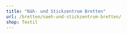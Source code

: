 ```yaml
---
title: "Näh- und Stickzentrum Bretten"
url: /bretten/naeh-und-stickzentrum-bretten/
shop: Textil
---
```

